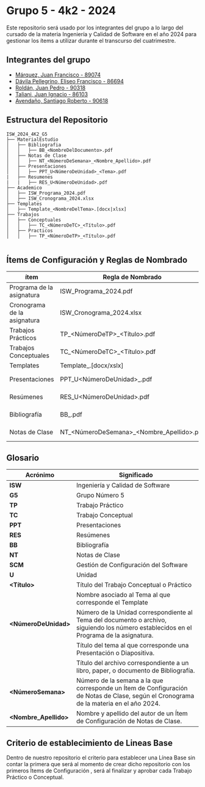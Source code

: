 # Grupo 5 - 4k2 - 2024

Este repositorio será usado por los integrantes del grupo a lo largo del cursado de la materia Ingeniería y Calidad de Software en el año 2024 para gestionar los ítems a utilizar durante el transcurso del cuatrimestre.




## Integrantes del grupo



- [Márquez, Juan Francisco - 89074](https://github.com/juanfmarquez)
- [Dávila Pellegrino, Eliseo Francisco - 86694](https://github.com/eliseodavila)
- [Roldán, Juan Pedro - 90318](https://github.com/juanro03)
- [Taliani, Juan Ignacio - 86103](https://github.com/JuanIgnacioTaliani)
- [Avendaño, Santiago Roberto - 90618](https://github.com/Santi-Avendano)




## Estructura del Repositorio



```
ISW_2024_4K2_G5
├── MaterialEstudio
│   ├── Bibliografia
│   │   ├── BB_<NombreDelDocumento>.pdf
│   ├── Notas de Clase
│   │   ├── NT_<NúmeroDeSemana>_<Nombre_Apellido>.pdf
│   ├── Presentaciones
│   │   ├── PPT_U<NúmeroDeUnidad>_<Tema>.pdf
|   ├── Resumenes
|   |   ├── RES_U<NúmeroDeUnidad>.pdf
├── Academico
│   ├── ISW_Programa_2024.pdf
│   ├── ISW_Cronograma_2024.xlsx
├── Templates
│   ├── Template_<NombreDelTema>.[docx|xlsx]
├── Trabajos
│   ├── Conceptuales
│   │   ├── TC_<NúmeroDeTC>_<Título>.pdf
│   ├── Practicos
│   │   ├── TP_<NúmeroDeTP>_<Título>.pdf


```



## Ítems de Configuración y Reglas de Nombrado

| ítem                        | Regla de Nombrado                         | Ubicación |
| --------------------------- | ----------------------------------------- | ------------- |
| Programa de la asignatura   | ISW_Programa_2024.pdf                     | ISW_2024_4K2_G5\Academico\    |
| Cronograma de la asignatura | ISW_Cronograma_2024.xlsx                  | ISW_2024_4K2_G5\Academico\    |
| Trabajos Prácticos          | TP_<NúmeroDeTP>_<Título>.pdf              | ISW_2024_4K2_G5\Trabajos\Practicos\    |
| Trabajos Conceptuales       | TC_<NúmeroDeTC>_<Título>.pdf              | ISW_2024_4K2_G5\Trabajos\Conceptuales\    |
| Templates                   | Template_<NombreDelTema>.[docx/xslx]      | ISW_2024_4K2_G5\Templates\    |
| Presentaciones              | PPT_U<NúmeroDeUnidad>_<Tema>.pdf          | ISW_2024_4K2_G5\Material Estudio\Presentaciones\    |
| Resúmenes                   | RES_U<NúmeroDeUnidad>.pdf                 | ISW_2024_4K2_G5\Material Estudio\Resúmenes\    |
| Bibliografía                | BB_<NombreDelDocumento>.pdf               | ISW_2024_4K2_G5\Material Estudio\Bibliografía\    |
| Notas de Clase              | NT_<NúmeroDeSemana>_<Nombre_Apellido>.pdf | ISW_2024_4K2_G5\Material Estudio\Notas de Clase\ |



## Glosario

| Acrónimo                | Significado                       
| ------------------- | ---------------------------------------- |
| **ISW** | Ingeniería y Calidad de Software |
| **G5** | Grupo Número 5 |
| **TP** | Trabajo Práctico |
| **TC** | Trabajo Conceptual | 
| **PPT** | Presentaciones | 
| **RES** | Resúmenes | 
| **BB** | Bibliografía | 
| **NT** | Notas de Clase | 
| **SCM** | Gestión de Configuración del Software | 
| **U** | Unidad | 
| **<Título>** | Título del Trabajo Conceptual o Práctico | 
| **<NombreDelTema>** | Nombre asociado al Tema al que corresponde el Template | 
| **<NúmeroDeUnidad>** | Número de la Unidad correspondiente al Tema del documento o archivo, siguiendo los número establecidos en el Programa de la asignatura. |
| **<Tema>** | Título del tema al que corresponde una Presentación o Diapositiva. | 
| **<NombreDelDocumento>** | Título del archivo correspondiente a un libro, paper, o documento de Bibliografía. | 
| **<NúmeroSemana>** | Número de la semana a la que corresponde un Ítem de Configuración de Notas de Clase, según el Cronograma de la materia en el año 2024. |
| **<Nombre_Apellido>** | Nombre y apellido del autor de un Ítem de Configuración de Notas de Clase. |




## Criterio de establecimiento de Lineas Base

Dentro de nuestro repositorio el criterio para establecer una Línea Base sin contar la primera que será al momento de crear dicho repositorio con los primeros Ítems de Configuración , será al finalizar y aprobar cada Trabajo Práctico o Conceptual.
